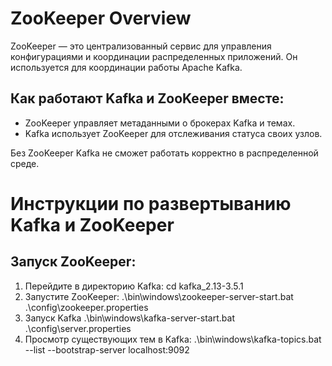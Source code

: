 # ZooKeeper Overview

ZooKeeper — это централизованный сервис для управления конфигурациями и 
координации распределенных приложений. Он используется для координации работы Apache Kafka.

## Как работают Kafka и ZooKeeper вместе:
- ZooKeeper управляет метаданными о брокерах Kafka и темах.
- Kafka использует ZooKeeper для отслеживания статуса своих узлов.

Без ZooKeeper Kafka не сможет работать корректно в распределенной среде.

# Инструкции по развертыванию Kafka и ZooKeeper

## Запуск ZooKeeper:
1. Перейдите в директорию Kafka:
   cd kafka_2.13-3.5.1
2. Запустите ZooKeeper:
   .\bin\windows\zookeeper-server-start.bat .\config\zookeeper.properties
3. Запуск Kafka
   .\bin\windows\kafka-server-start.bat .\config\server.properties
4. Просмотр существующих тем в Kafka:
   .\bin\windows\kafka-topics.bat --list --bootstrap-server localhost:9092 